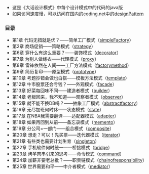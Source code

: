 - 这是《大话设计模式》中每个设计模式中的代码的java版
- 如果访问速度慢，可以访问在国内的coding.net中的[designPattern](https://git.coding.net/cle/designPattern.git)

### 目录 ###

- 第1章 代码无措就是优？——简单工厂模式（[simpleFactory](https://github.com/cle009/designPattern/tree/master/simpleFactory)）
- 第2章 商场促销——策略模式（[strategy](https://github.com/cle009/designPattern/tree/master/strategy)）
- 第6章 穿什么有这么重要？——装饰模式（[decorator](https://github.com/cle009/designPattern/tree/master/decorator)）
- 第7章 为别人做嫁衣——代理模式（[proxy](https://github.com/cle009/designPattern/tree/master/proxy)）
- 第8章 雷锋依然在人间——工厂方法模式（[factorymethod](https://github.com/cle009/designPattern/tree/master/factorymethod)）
- 第9章 简历复印——原型模式（[prototype](https://github.com/cle009/designPattern/tree/master/prototype)）
- 第10章 考题抄错会做也白搭——模板方法模式（[template](https://github.com/cle009/designPattern/tree/master/template)）
- 第12章 牛市股票还会亏钱？——外观模式（[facade](https://github.com/cle009/designPattern/tree/master/facade)）
- 第13章 好菜每回味不同——建造者模式（[builder](https://github.com/cle009/designPattern/tree/master/builder)）
- 第14章 老板回来，我不知道——观察者模式（[observer](https://github.com/cle009/designPattern/tree/master/observer)）
- 第15章 就不能不换DB吗？——抽象工厂模式（[abstractfactory](https://github.com/cle009/designPattern/tree/master/abstractfactory)）
- 第16章 无尽加班何时休——状态模式（[state](https://github.com/cle009/designPattern/tree/master/state)）
- 第17章 在NBA我需要翻译——适配器模式（[adapter](https://github.com/cle009/designPattern/tree/master/adapter)）
- 第18章 如果再回到从前——备忘录模式（[memento](https://github.com/cle009/designPattern/tree/master/memento)）
- 第19章 分公司=一部门——组合模式（[composite](https://github.com/cle009/designPattern/tree/master/composite)）
- 第20章 想走？可以！先买票——迭代器模式（[iterator](https://github.com/cle009/designPattern/tree/master/iterator)）
- 第21章 有些类也需要计划生育（[singleton](https://github.com/cle009/designPattern/tree/master/singleton)）
- 第22章 手机软件何时统一——桥接模式（[bridge](https://github.com/cle009/designPattern/tree/master/bridge)）
- 第23章 烤羊肉串引来的思考——命令模式（[command](https://github.com/cle009/designPattern/tree/master/command)）
- 第24章 加薪非要老总批？——职责链模式（[chainofresponsibility](https://github.com/cle009/designPattern/tree/master/chainofresponsibility)）
- 第25章 世界需要和平——中介者模式（[mediator](https://github.com/cle009/designPattern/tree/master/mediator)）
